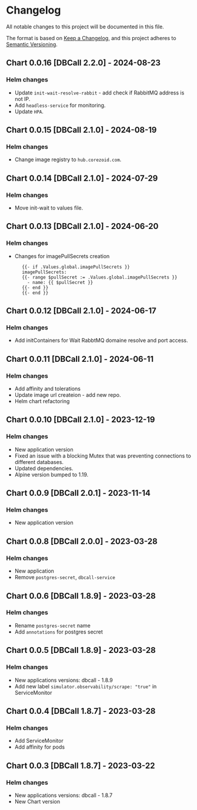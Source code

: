 # Changelog

All notable changes to this project will be documented in this file.

The format is based on [Keep a Changelog](https://keepachangelog.com/en/1.0.0/),
and this project adheres to [Semantic Versioning](https://semver.org/spec/v2.0.0.html).

## Chart 0.0.16 [DBCall 2.2.0] - 2024-08-23
### Helm changes
- Update `init-wait-resolve-rabbit` - add check if RabbitMQ address is not IP.
- Add `headless-service` for monitoring.
- Update `HPA`.

## Chart 0.0.15 [DBCall 2.1.0] - 2024-08-19
### Helm changes
- Change image registry to `hub.corezoid.com`.


## Chart 0.0.14 [DBCall 2.1.0] - 2024-07-29
### Helm changes
- Move init-wait to values file.


## Chart 0.0.13 [DBCall 2.1.0] - 2024-06-20
### Helm changes
- Changes for imagePullSecrets creation
```
      {{- if .Values.global.imagePullSecrets }}
      imagePullSecrets:
      {{- range $pullSecret := .Values.global.imagePullSecrets }}
        - name: {{ $pullSecret }}
      {{- end }}
      {{- end }}
```


## Chart 0.0.12 [DBCall 2.1.0] - 2024-06-17
### Helm changes
- Add initContainers for Wait RabbtMQ domaine resolve and port access.


## Chart 0.0.11 [DBCall 2.1.0] - 2024-06-11
### Helm changes
- Add affinity and tolerations
- Update image url createion - add new repo.
- Helm chart refactoring


## Chart 0.0.10 [DBCall 2.1.0] - 2023-12-19
### Helm changes
- New application version
- Fixed an issue with a blocking Mutex that was preventing connections to different databases.
- Updated dependencies.
- Alpine version bumped to 1.19.


## Chart 0.0.9 [DBCall 2.0.1] - 2023-11-14
### Helm changes
- New application version


## Chart 0.0.8 [DBCall 2.0.0] - 2023-03-28
### Helm changes
- New application
- Remove `postgres-secret`, `dbcall-service`


## Chart 0.0.6 [DBCall 1.8.9] - 2023-03-28
### Helm changes
- Rename `postgres-secret` name
- Add `annotations` for postgres secret


## Chart 0.0.5 [DBCall 1.8.9] - 2023-03-28
### Helm changes
- New applications versions:
    dbcall - 1.8.9
- Add new label `simulator.observability/scrape: "true"` in ServiceMonitor


## Chart 0.0.4 [DBCall 1.8.7] - 2023-03-28
### Helm changes
- Add ServiceMonitor
- Add affinity for pods


## Chart 0.0.3 [DBCall 1.8.7] - 2023-03-22
### Helm changes
- New applications versions:
    dbcall - 1.8.7
- New Chart version

